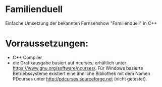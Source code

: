 # Familienduell
Einfache Umsetzung der bekannten Fernsehshow "Familienduell" in C++

# Vorraussetzungen:
- C++ Compiler
- die Grafikausgabe basiert auf ncurses, erhältlich unter https://www.gnu.org/software/ncurses/. Für Windows basierte Betriebssysteme existiert eine ähnliche Bibliothek mit dem Namen PDcurses unter http://pdcurses.sourceforge.net (nicht getestet).